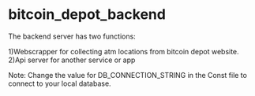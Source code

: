 # bitcoin_depot_backend

The backend server has two functions:

1)Webscrapper for collecting atm locations from bitcoin depot website.
2)Api server for another service or app



Note:
Change the value for DB_CONNECTION_STRING  in the Const file to connect to your local database.

